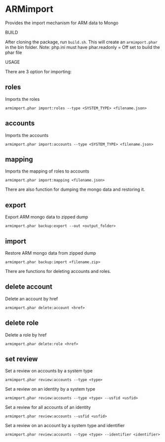 # ARMimport

Provides the import mechanism for ARM data to Mongo

BUILD

After cloning the package, run `build.sh`. This will create an `armimport.phar`
in the bin folder. Note: php.ini must have phar.readonly = Off set to build 
the phar file

USAGE

There are 3 option for importing:

## roles
Imports the roles
```
armimport.phar import:roles --type <SYSTEM_TYPE> <filename.json>
```

## accounts
Imports the accounts
```
armimport.phar import:accounts --type <SYSTEM_TYPE> <filename.json>
```

## mapping
Imports the mapping of roles to accounts
```
armimport.phar import:mapping <filename.json>
```

There are also function for dumping the mongo data and restoring it.

## export
Export ARM mongo data to zipped dump
```
armimport.phar backup:export --out <output_folder>
```

## import
Restore ARM mongo data from zipped dump
```
armimport.phar backup:import <filename.zip>
```

There are functions for deleting accounts and roles.

## delete account
Delete an account by href
```
armimport.phar delete:account <href>
```

## delete role
Delete a role by href
```
armimport.phar delete:role <href>
```
## set review
Set a review on accounts by a system type
```
armimport.phar review:accounts --type <type>
```

Set a review on an identity by a system type
```
armimport.phar review:accounts --type <type> --usfid <usfid>
```

Set a review for all accounts of an identity
```
armimport.phar review:accounts --usfid <usfid>
```

Set a review on an account by a system type and identifier
```
armimport.phar review:accounts --type <type> --identifier <identifier>
```
